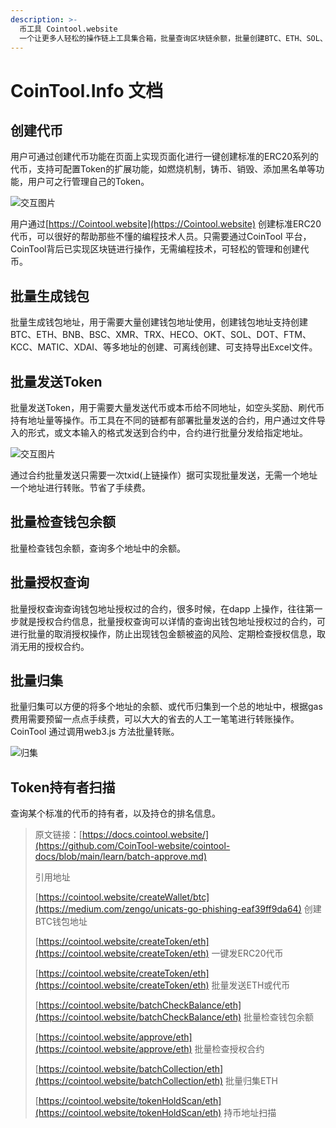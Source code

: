 ```yaml
---
description: >-
  币工具 Cointool.website
  一个让更多人轻松的操作链上工具集合箱，批量查询区块链余额，批量创建BTC、ETH、SOL、TRX、BNB等多种钱包地址，一键发币、批量归集、批量发送、行情总览、等多种操作
---
```


# CoinTool.Info 文档

## 创建代币

用户可通过创建代币功能在页面上实现页面化进行一键创建标准的ERC20系列的代币，支持可配置Token的扩展功能，如燃烧机制，铸币、销毁、添加黑名单等功能，用户可之行管理自己的Token。

![&#x4EA4;&#x4E92;&#x56FE;&#x7247;](.gitbook/assets/Snipaste_2021-09-29_14-49-28.png)

用户通过[https://Cointool.website](https://Cointool.website) 创建标准ERC20代币，可以很好的帮助那些不懂的编程技术人员。只需要通过CoinTool 平台，CoinTool背后已实现区块链进行操作，无需编程技术，可轻松的管理和创建代币。

## 批量生成钱包

批量生成钱包地址，用于需要大量创建钱包地址使用，创建钱包地址支持创建BTC、ETH、BNB、BSC、XMR、TRX、HECO、OKT、SOL、DOT、FTM、KCC、MATIC、XDAI、等多地址的创建、可离线创建、可支持导出Excel文件。

## 批量发送Token

批量发送Token，用于需要大量发送代币或本币给不同地址，如空头奖励、刷代币持有地址量等操作。币工具在不同的链都有部署批量发送的合约，用户通过文件导入的形式，或文本输入的格式发送到合约中，合约进行批量分发给指定地址。

![&#x4EA4;&#x4E92;&#x56FE;&#x7247;](.gitbook/assets/Snipaste_2021-09-29_15-15-52.png)

通过合约批量发送只需要一次txid\(上链操作）据可实现批量发送，无需一个地址一个地址进行转账。节省了手续费。

## 批量检查钱包余额

批量检查钱包余额，查询多个地址中的余额。

## 批量授权查询

批量授权查询查询钱包地址授权过的合约，很多时候，在dapp 上操作，往往第一步就是授权合约信息，批量授权查询可以详情的查询出钱包地址授权过的合约，可进行批量的取消授权操作，防止出现钱包金额被盗的风险、定期检查授权信息，取消无用的授权合约。

## 批量归集

批量归集可以方便的将多个地址的余额、或代币归集到一个总的地址中，根据gas费用需要预留一点点手续费，可以大大的省去的人工一笔笔进行转账操作。CoinTool 通过调用web3.js 方法批量转账。

![&#x5F52;&#x96C6;](.gitbook/assets/guiji.png)

## Token持有者扫描

查询某个标准的代币的持有者，以及持仓的排名信息。

> 原文链接：[https://docs.cointool.website/](https://github.com/CoinTool-website/cointool-docs/blob/main/learn/batch-approve.md)
>
> 引用地址
>
> [https://cointool.website/createWallet/btc](https://medium.com/zengo/unicats-go-phishing-eaf39ff9da64) 创建BTC钱包地址
>
> [https://cointool.website/createToken/eth](https://cointool.website/createToken/eth) 一键发ERC20代币
>
> [https://cointool.website/createToken/eth](https://cointool.website/createToken/eth) 批量发送ETH或代币
>
> [https://cointool.website/batchCheckBalance/eth](https://cointool.website/batchCheckBalance/eth) 批量检查钱包余额
>
> [https://cointool.website/approve/eth](https://cointool.website/approve/eth) 批量检查授权合约
>
> [https://cointool.website/batchCollection/eth](https://cointool.website/batchCollection/eth) 批量归集ETH
>
> [https://cointool.website/tokenHoldScan/eth](https://cointool.website/tokenHoldScan/eth) 持币地址扫描

